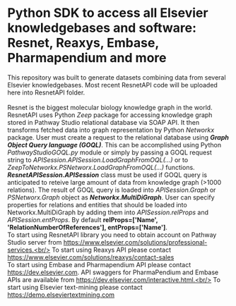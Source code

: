 # Python SDK to access all Elsevier knowledgebases and software: Resnet, Reaxys, Embase, Pharmapendium and more
This repository was built to generate datasets combining data from several Elsevier knowledgebases.  Most recent ResnetAPI code will be uploaded here into ResnetAPI folder.<br/><br/>
Resnet is the biggest molecular biology knowledge graph in the world. ResnetAPI uses Python *Zeep* package for accessing knowledge graph stored in Pathway Studio relational database via SOAP API. It then transforms fetched data into graph representation by Python *Networkx* package. User must create a request to the relational database using _**Graph Object Query language (GOQL)**_. This can be accomplished using Python *PathwayStudioGOQL.py* module or simply by passing a GOQL request string to *APISession.APISession.LoadGraphFromOQL(...)* or to *ZeepToNetworkx.PSNetworx.LoadGraphFromOQL(...)* functions. _**ResnetAPISession.APISession**_ class must be used if GOQL query is anticipated to reteive large amount of data from knowledge graph (>1000 relations). The result of GOQL query is loaded into *APISession.Graph* or *PSNetworx.Graph* object as _**Networkx.MultiDiGraph**_. User can specify properties for relations and entities that should be loaded into Networkx.MultiDiGraph by adding them into *APISession.relProps* and *APISession.entProps*. By default **relProps=['Name', 'RelationNumberOfReferences'], entProps=['Name']**.<br/>
To start using ResnetAPI library you need to obtain account on Pathway Studio server from https://www.elsevier.com/solutions/professional-services.<br/>
To start using Reaxys API please contact https://www.elsevier.com/solutions/reaxys/contact-sales<br/>
To start using Embase and Pharmapendium API please contact https://dev.elsevier.com.  API swaggers for PharmaPendium and Embase APIs are available from https://dev.elsevier.com/interactive.html.<br/>
To start using Elsevier text-mining please contact https://demo.elseviertextmining.com<br/>
